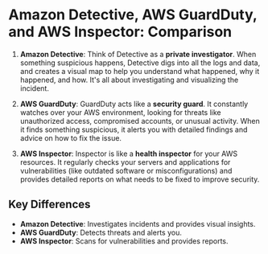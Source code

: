 # Amazon Detective, AWS GuardDuty, and AWS Inspector: Comparison

1. **Amazon Detective**: Think of Detective as a **private investigator**. When something suspicious happens, Detective digs into all the logs and data, and creates a visual map to help you understand what happened, why it happened, and how. It's all about investigating and visualizing the incident.

2. **AWS GuardDuty**: GuardDuty acts like a **security guard**. It constantly watches over your AWS environment, looking for threats like unauthorized access, compromised accounts, or unusual activity. When it finds something suspicious, it alerts you with detailed findings and advice on how to fix the issue.

3. **AWS Inspector**: Inspector is like a **health inspector** for your AWS resources. It regularly checks your servers and applications for vulnerabilities (like outdated software or misconfigurations) and provides detailed reports on what needs to be fixed to improve security.

## Key Differences

- **Amazon Detective**: Investigates incidents and provides visual insights.
- **AWS GuardDuty**: Detects threats and alerts you.
- **AWS Inspector**: Scans for vulnerabilities and provides reports.
